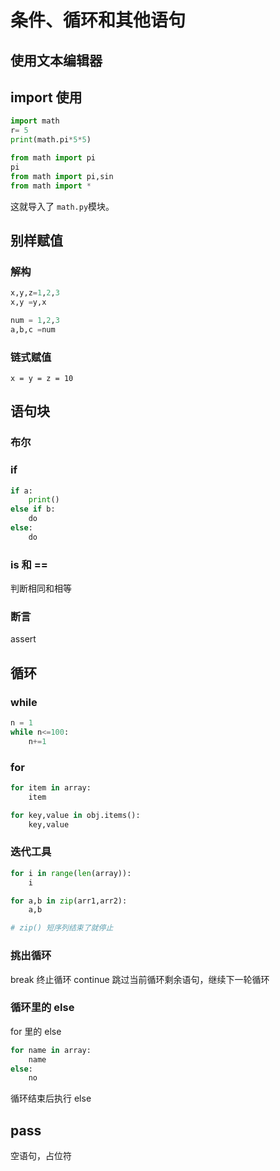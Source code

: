 # 条件、循环和其他语句

## 使用文本编辑器

## import 使用

```python
import math
r= 5
print(math.pi*5*5)

from math import pi
pi
from math import pi,sin
from math import *
```

这就导入了 `math.py`模块。

## 别样赋值

### 解构

```python
x,y,z=1,2,3
x,y =y,x

num = 1,2,3
a,b,c =num
```

### 链式赋值

`x = y = z = 10`

## 语句块

### 布尔

### if

```python
if a:
    print()
else if b:
    do
else:
    do
```

### is 和 ==

判断相同和相等

### 断言

assert

## 循环

### while

```python
n = 1
while n<=100:
    n+=1
```

### for

```python
for item in array:
    item
```

```python
for key,value in obj.items():
    key,value
```

### 迭代工具

```python
for i in range(len(array)):
    i

for a,b in zip(arr1,arr2):
    a,b

# zip() 短序列结束了就停止
```

### 挑出循环

break 终止循环
continue 跳过当前循环剩余语句，继续下一轮循环

### 循环里的 else

for 里的 else

```python
for name in array:
    name
else:
    no
```

循环结束后执行 else

## pass

空语句，占位符
